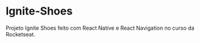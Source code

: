 # Ignite-Shoes
Projeto Ignite Shoes feito com React Native e React Navigation no curso da Rocketseat.

